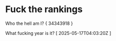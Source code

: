 # Fuck the rankings

Who the hell am I?
{ 34343918 }

What fucking year is it?
[ 2025-05-17T04:03:20Z ]
